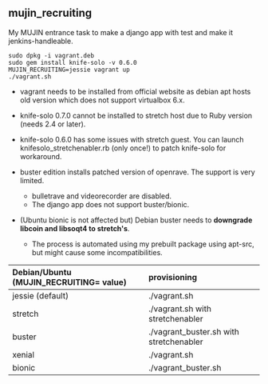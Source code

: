 ## mujin\_recruiting

My MUJIN entrance task to make a django app with test and make it jenkins-handleable.

```
sudo dpkg -i vagrant.deb
sudo gem install knife-solo -v 0.6.0
MUJIN_RECRUITING=jessie vagrant up
./vagrant.sh
```

- vagrant needs to be installed from official website as debian apt hosts old version which does not support virtualbox 6.x.
- knife-solo 0.7.0 cannot be installed to stretch host due to Ruby version (needs 2.4 or later).
- knife-solo 0.6.0 has some issues with stretch guest. You can launch knifesolo\_stretchenabler.rb (only once!) to patch knife-solo for workaround.

- buster edition installs patched version of openrave. The support is very limited.
    - bulletrave and videorecorder are disabled.
    - The django app does not support buster/bionic.
- (Ubuntu bionic is not affected but) Debian buster needs to **downgrade libcoin and libsoqt4 to stretch's**.
    - The process is automated using my prebuilt package using apt-src, but might cause some incompatibilities.

|Debian/Ubuntu (MUJIN\_RECRUITING= value)|provisioning|
|:--|:--|
|jessie (default)|./vagrant.sh|
|stretch|./vagrant.sh with stretchenabler|
|buster|./vagrant\_buster.sh with stretchenabler|
|xenial|./vagrant.sh|
|bionic|./vagrant\_buster.sh|

